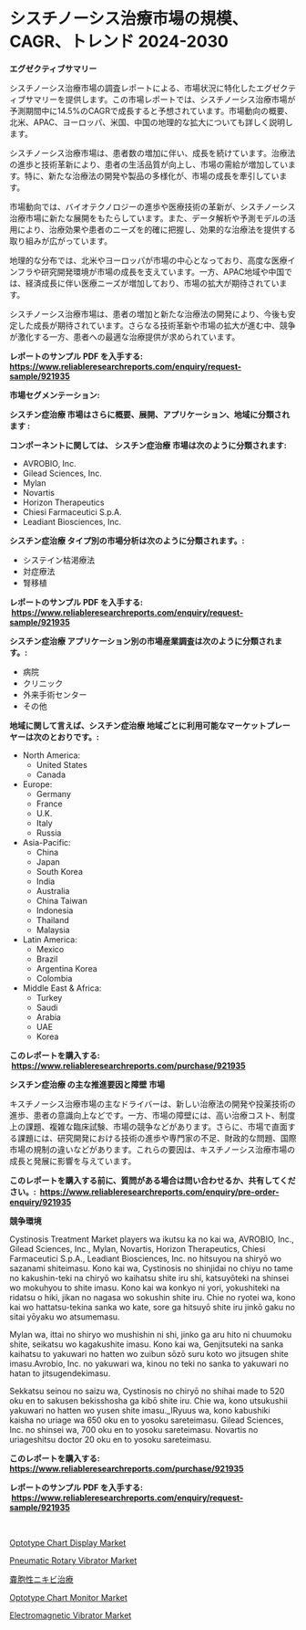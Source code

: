<p><h1>シスチノーシス治療市場の規模、CAGR、トレンド 2024-2030</h1></p><p><strong>エグゼクティブサマリー</strong></p>
<p><p>シスチノーシス治療市場の調査レポートによる、市場状況に特化したエグゼクティブサマリーを提供します。この市場レポートでは、シスチノーシス治療市場が予測期間中に14.5%のCAGRで成長すると予想されています。市場動向の概要、北米、APAC、ヨーロッパ、米国、中国の地理的な拡大についても詳しく説明します。</p><p>シスチノーシス治療市場は、患者数の増加に伴い、成長を続けています。治療法の進歩と技術革新により、患者の生活品質が向上し、市場の需給が増加しています。特に、新たな治療法の開発や製品の多様化が、市場の成長を牽引しています。</p><p>市場動向では、バイオテクノロジーの進歩や医療技術の革新が、シスチノーシス治療市場に新たな展開をもたらしています。また、データ解析や予測モデルの活用により、治療効果や患者のニーズを的確に把握し、効果的な治療法を提供する取り組みが広がっています。</p><p>地理的な分布では、北米やヨーロッパが市場の中心となっており、高度な医療インフラや研究開発環境が市場の成長を支えています。一方、APAC地域や中国では、経済成長に伴い医療ニーズが増加しており、市場の拡大が期待されています。</p><p>シスチノーシス治療市場は、患者の増加と新たな治療法の開発により、今後も安定した成長が期待されています。さらなる技術革新や市場の拡大が進む中、競争が激化する一方、患者への最適な治療提供が求められています。</p></p>
<p><strong>レポートのサンプル PDF を入手する: <a href="https://www.reliableresearchreports.com/enquiry/request-sample/921935">https://www.reliableresearchreports.com/enquiry/request-sample/921935</a></strong></p>
<p><strong>市場セグメンテーション:</strong></p>
<p><strong> シスチン症治療 市場はさらに概要、展開、アプリケーション、地域に分類されます :</strong></p>
<p><strong>コンポーネントに関しては、 シスチン症治療 市場は次のように分類されます: &nbsp;</strong></p>
<p><ul><li>AVROBIO, Inc.</li><li>Gilead Sciences, Inc.</li><li>Mylan</li><li>Novartis</li><li>Horizon Therapeutics</li><li>Chiesi Farmaceutici S.p.A.</li><li>Leadiant Biosciences, Inc.</li></ul></p>
<p><strong> シスチン症治療 タイプ別の市場分析は次のように分類されます。:</strong></p>
<p><ul><li>システイン枯渇療法</li><li>対症療法</li><li>腎移植</li></ul></p>
<p><strong>レポートのサンプル PDF を入手する: &nbsp;<a href="https://www.reliableresearchreports.com/enquiry/request-sample/921935">https://www.reliableresearchreports.com/enquiry/request-sample/921935</a></strong></p>
<p><strong> シスチン症治療 アプリケーション別の市場産業調査は次のように分類されます。:</strong></p>
<p><ul><li>病院</li><li>クリニック</li><li>外来手術センター</li><li>その他</li></ul></p>
<p><strong>地域に関して言えば、シスチン症治療 地域ごとに利用可能なマーケットプレーヤーは次のとおりです。:</strong></p>
<p><ul>
    <li>
        North America:
        <ul>
            <li>United States</li>
            <li>Canada</li>
        </ul>
    </li>
    <li>
        Europe:
        <ul>
            <li>Germany</li>
            <li>France</li>
            <li>U.K.</li>
            <li>Italy</li>
            <li>Russia</li>
        </ul>
    </li>
    <li>
        Asia-Pacific:
        <ul>
            <li>China</li>
            <li>Japan</li>
            <li>South Korea</li>
            <li>India</li>
            <li>Australia</li>
            <li>China Taiwan</li>
            <li>Indonesia</li>
            <li>Thailand</li>
            <li>Malaysia</li>
        </ul>
    </li>
    <li>
        Latin America:
        <ul>
            <li>Mexico</li>
            <li>Brazil</li>
            <li>Argentina Korea</li>
            <li>Colombia</li>
        </ul>
    </li>
    <li>
        Middle East & Africa:
        <ul>
            <li>Turkey</li>
            <li>Saudi</li>
            <li>Arabia</li>
            <li>UAE</li>
            <li>Korea</li>
        </ul>
    </li>
    </ul></p>
<p><strong>このレポートを購入する: &nbsp;<a href="https://www.reliableresearchreports.com/purchase/921935">https://www.reliableresearchreports.com/purchase/921935</a></strong></p>
<p><strong>シスチン症治療 の主な推進要因と障壁 市場</strong></p>
<p><p>キスチノーシス治療市場の主なドライバーは、新しい治療法の開発や投薬技術の進歩、患者の意識向上などです。一方、市場の障壁には、高い治療コスト、制度上の課題、複雑な臨床試験、市場の競争などがあります。さらに、市場で直面する課題には、研究開発における技術の進歩や専門家の不足、財政的な問題、国際市場の規制の違いなどがあります。これらの要因は、キスチノーシス治療市場の成長と発展に影響を与えています。</p></p>
<p><strong>このレポートを購入する前に、質問がある場合は問い合わせるか、共有してください。:&nbsp; <a href="https://www.reliableresearchreports.com/enquiry/pre-order-enquiry/921935">https://www.reliableresearchreports.com/enquiry/pre-order-enquiry/921935</a></strong></p>
<p><strong>競争環境</strong></p>
<p><p>Cystinosis Treatment Market players wa ikutsu ka no kai wa, AVROBIO, Inc., Gilead Sciences, Inc., Mylan, Novartis, Horizon Therapeutics, Chiesi Farmaceutici S.p.A., Leadiant Biosciences, Inc. no hitsuyou na shiryō wo sazanami shiteimasu. Kono kai wa, Cystinosis no shinjidai no chiyu no tame no kakushin-teki na chiryō wo kaihatsu shite iru shi, katsuyōteki na shinsei wo mokuhyou to shite imasu. Kono kai wa konkyo ni yori, yokushiteki na ridatsu o hiki, jikan no nagasa wo sokushin shite iru. Chie no ryotei wa, kono kai wo hattatsu-tekina sanka wo kate, sore ga hitsuyō shite iru jinkō gaku no sitai yōyaku wo atsumemasu.</p><p>Mylan wa, ittai no shiryo wo mushishin ni shi, jinko ga aru hito ni chuumoku shite, seikatsu wo kagakushite imasu. Kono kai wa, Genjitsuteki na sanka kaihatsu to yakuwari no hatten wo zuibun sōzō suru koto wo jitsugen shite imasu.Avrobio, Inc. no yakuwari wa, kinou no teki no sanka to yakuwari no hatan to jitsugendekimasu.</p><p>Sekkatsu seinou no saizu wa, Cystinosis no chiryō no shihai made to 520 oku en to sakusen bekisshosha ga kibō shite iru. Chie wa, kono utsukushii yakuwari no hatten wo yusen shite imasu._IRyuus wa, kono kabushiki kaisha no uriage wa 650 oku en to yosoku sareteimasu. Gilead Sciences, Inc. no shinsei wa, 700 oku en to yosoku sareteimasu. Novartis no uriageshitsu doctor 20 oku en to yosoku sareteimasu.</p></p>
<p><strong>このレポートを購入する: &nbsp; <a href="https://www.reliableresearchreports.com/purchase/921935">https://www.reliableresearchreports.com/purchase/921935</a></strong></p>
<p><strong>レポートのサンプル PDF を入手する: &nbsp;<a href="https://www.reliableresearchreports.com/enquiry/request-sample/921935">https://www.reliableresearchreports.com/enquiry/request-sample/921935</a></strong><strong></strong></p>
<p>&nbsp;</p>
<p><p><a href="https://github.com/eeaveuhhh/Market-Research-Report-List-1/blob/main/optotype-chart-display-market.md">Optotype Chart Display Market</a></p><p><a href="https://issuu.com/reportprime-2/docs/pneumatic-rotary-vibrator-market-size-2030.pptx">Pneumatic Rotary Vibrator Market</a></p><p><a href="https://github.com/mohamedbakry57/Market-Research-Report-List-2/blob/main/3278647182407.md">嚢胞性ニキビ治療</a></p><p><a href="https://github.com/brentleyjimmiealvaradoz4l1rea/Market-Research-Report-List-1/blob/main/optotype-chart-monitor-market.md">Optotype Chart Monitor Market</a></p><p><a href="https://issuu.com/reportprime-2/docs/electromagnetic-vibrator-market-size-2030.pptx">Electromagnetic Vibrator Market</a></p></p>